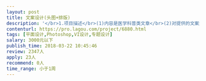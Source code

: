 ```yaml
---                
layout: post       
title: 文案设计(头图+排版)           
description: '</br>1.项目描述</br>(1)内容是医学科普类文章</br>(2)对提供的文案进行排版设计，需要有一个头图(类似于封面)。设计之前会提供主色调，设计风格，设计需要根据文案内容进行相应设计。</br>2.设计要求</br>(1)设计需要理解文案内容，作出相应设计</br>'     
contenturl: https://pro.lagou.com/project/6880.html      
tags: [平面设计,Photoshop,VI设计,专题设计]            
salary: 3000元以下          
publish_time: 2018-03-22 10:45:46         
review: 2347人                   
apply: 23人                   
recommend: 0人                   
time_range: 小于1周              
---                 
```

